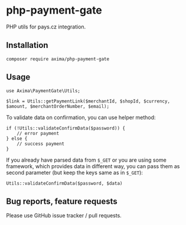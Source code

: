 # php-payment-gate
PHP utils for pays.cz integration.

## Installation

	composer require axima/php-payment-gate

## Usage

	use Axima\PaymentGate\Utils;
	
	$link = Utils::getPaymentLink($merchantId, $shopId, $currency, $amount, $merchantOrderNumber, $email);
	
To validate data on confirmation, you can use helper method:

	if (!Utils::validateConfirmData($password)) {
		// error payment
	} else {
		// success payment
	}
	
If you already have parsed data from `$_GET` or you are using some framework, which provides data in different way, you can pass them as second parameter (but keep the keys same as in `$_GET`):

	Utils::validateConfirmData($password, $data)

	
## Bug reports, feature requests

Please use GitHub issue tracker / pull requests.
